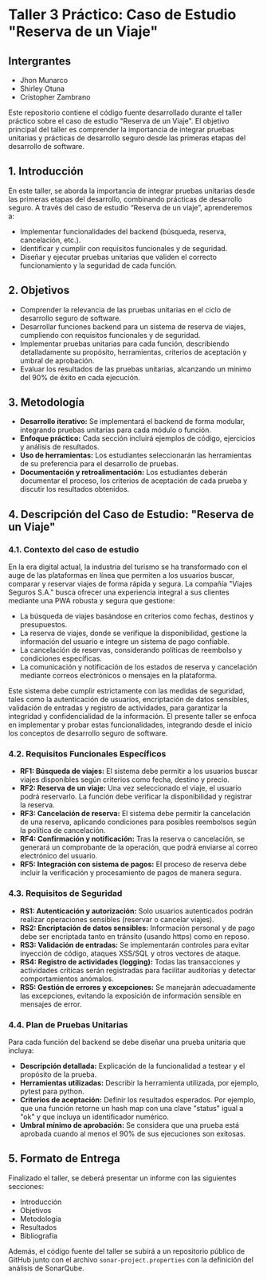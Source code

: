 # Taller 3 Práctico: Caso de Estudio "Reserva de un Viaje"

## Intergrantes
- Jhon Munarco
- Shirley Otuna
- Cristopher Zambrano

Este repositorio contiene el código fuente desarrollado durante el taller práctico sobre el caso de estudio "Reserva de un Viaje".  El objetivo principal del taller es comprender la importancia de integrar pruebas unitarias y prácticas de desarrollo seguro desde las primeras etapas del desarrollo de software.

## 1. Introducción

En este taller, se aborda la importancia de integrar pruebas unitarias desde las primeras etapas del desarrollo, combinando prácticas de desarrollo seguro. A través del caso de estudio “Reserva de un viaje”, aprenderemos a:

*   Implementar funcionalidades del backend (búsqueda, reserva, cancelación, etc.).
*   Identificar y cumplir con requisitos funcionales y de seguridad.
*   Diseñar y ejecutar pruebas unitarias que validen el correcto funcionamiento y la seguridad de cada función.

## 2. Objetivos

*   Comprender la relevancia de las pruebas unitarias en el ciclo de desarrollo seguro de software.
*   Desarrollar funciones backend para un sistema de reserva de viajes, cumpliendo con requisitos funcionales y de seguridad.
*   Implementar pruebas unitarias para cada función, describiendo detalladamente su propósito, herramientas, criterios de aceptación y umbral de aprobación.
*   Evaluar los resultados de las pruebas unitarias, alcanzando un mínimo del 90% de éxito en cada ejecución.

## 3. Metodología

*   **Desarrollo iterativo:** Se implementará el backend de forma modular, integrando pruebas unitarias para cada módulo o función.
*   **Enfoque práctico:** Cada sección incluirá ejemplos de código, ejercicios y análisis de resultados.
*   **Uso de herramientas:** Los estudiantes seleccionarán las herramientas de su preferencia para el desarrollo de pruebas.
*   **Documentación y retroalimentación:** Los estudiantes deberán documentar el proceso, los criterios de aceptación de cada prueba y discutir los resultados obtenidos.

## 4. Descripción del Caso de Estudio: "Reserva de un Viaje"

### 4.1. Contexto del caso de estudio

En la era digital actual, la industria del turismo se ha transformado con el auge de las plataformas en línea que permiten a los usuarios buscar, comparar y reservar viajes de forma rápida y segura. La compañía "Viajes Seguros S.A." busca ofrecer una experiencia integral a sus clientes mediante una PWA robusta y segura que gestione:

*   La búsqueda de viajes basándose en criterios como fechas, destinos y presupuestos.
*   La reserva de viajes, donde se verifique la disponibilidad, gestione la información del usuario e integre un sistema de pago confiable.
*   La cancelación de reservas, considerando políticas de reembolso y condiciones específicas.
*   La comunicación y notificación de los estados de reserva y cancelación mediante correos electrónicos o mensajes en la plataforma.

Este sistema debe cumplir estrictamente con las medidas de seguridad, tales como la autenticación de usuarios, encriptación de datos sensibles, validación de entradas y registro de actividades, para garantizar la integridad y confidencialidad de la información. El presente taller se enfoca en implementar y probar estas funcionalidades, integrando desde el inicio los conceptos de desarrollo seguro de software.

### 4.2. Requisitos Funcionales Específicos

*   **RF1: Búsqueda de viajes:** El sistema debe permitir a los usuarios buscar viajes disponibles según criterios como fecha, destino y precio.
*   **RF2: Reserva de un viaje:** Una vez seleccionado el viaje, el usuario podrá reservarlo. La función debe verificar la disponibilidad y registrar la reserva.
*   **RF3: Cancelación de reserva:** El sistema debe permitir la cancelación de una reserva, aplicando condiciones para posibles reembolsos según la política de cancelación.
*   **RF4: Confirmación y notificación:** Tras la reserva o cancelación, se generará un comprobante de la operación, que podrá enviarse al correo electrónico del usuario.
*   **RF5: Integración con sistema de pagos:** El proceso de reserva debe incluir la verificación y procesamiento de pagos de manera segura.

### 4.3. Requisitos de Seguridad

*   **RS1: Autenticación y autorización:** Solo usuarios autenticados podrán realizar operaciones sensibles (reservar o cancelar viajes).
*   **RS2: Encriptación de datos sensibles:** Información personal y de pago debe ser encriptada tanto en tránsito (usando https) como en reposo.
*   **RS3: Validación de entradas:** Se implementarán controles para evitar inyección de código, ataques XSS/SQL y otros vectores de ataque.
*   **RS4: Registro de actividades (logging):** Todas las transacciones y actividades críticas serán registradas para facilitar auditorías y detectar comportamientos anómalos.
*   **RS5: Gestión de errores y excepciones:** Se manejarán adecuadamente las excepciones, evitando la exposición de información sensible en mensajes de error.

### 4.4. Plan de Pruebas Unitarias

Para cada función del backend se debe diseñar una prueba unitaria que incluya:

*   **Descripción detallada:** Explicación de la funcionalidad a testear y el propósito de la prueba.
*   **Herramientas utilizadas:** Describir la herramienta utilizada, por ejemplo, pytest para python.
*   **Criterios de aceptación:** Definir los resultados esperados. Por ejemplo, que una función retorne un hash map con una clave "status" igual a "ok" y que incluya un identificador numérico.
*   **Umbral mínimo de aprobación:** Se considera que una prueba está aprobada cuando al menos el 90% de sus ejecuciones son exitosas.

## 5. Formato de Entrega

Finalizado el taller, se deberá presentar un informe con las siguientes secciones:

*   Introducción
*   Objetivos
*   Metodología
*   Resultados
*   Bibliografía

Además, el código fuente del taller se subirá a un repositorio público de GitHub junto con el archivo `sonar-project.properties` con la definición del análisis de SonarQube.
